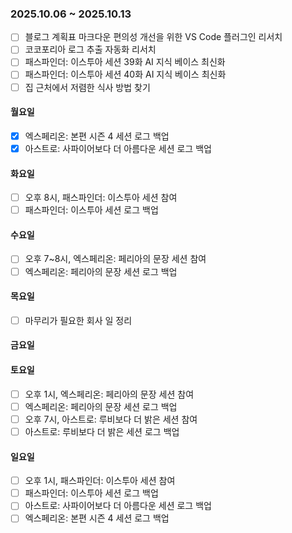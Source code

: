 ### 2025.10.06 ~ 2025.10.13
- [ ] 블로그 계획표 마크다운 편의성 개선을 위한 VS Code 플러그인 리서치
- [ ] 코코포리아 로그 추출 자동화 리서치
- [ ] 패스파인더: 이스투아 세션 39화 AI 지식 베이스 최신화
- [ ] 패스파인더: 이스투아 세션 40화 AI 지식 베이스 최신화
- [ ] 집 근처에서 저렴한 식사 방법 찾기

#### 월요일
- [x] 엑스페리온: 본편 시즌 4 세션 로그 백업
- [x] 아스트로: 사파이어보다 더 아름다운 세션 로그 백업

#### 화요일
- [ ] 오후 8시, 패스파인더: 이스투아 세션 참여
- [ ] 패스파인더: 이스투아 세션 로그 백업

#### 수요일
- [ ] 오후 7~8시, 엑스페리온: 페리아의 문장 세션 참여
- [ ] 엑스페리온: 페리아의 문장 세션 로그 백업

#### 목요일
- [ ] 마무리가 필요한 회사 일 정리

#### 금요일

#### 토요일
- [ ] 오후 1시, 엑스페리온: 페리아의 문장 세션 참여
- [ ] 엑스페리온: 페리아의 문장 세션 로그 백업
- [ ] 오후 7시, 아스트로: 루비보다 더 밝은 세션 참여
- [ ] 아스트로: 루비보다 더 밝은 세션 로그 백업

#### 일요일
- [ ] 오후 1시, 패스파인더: 이스투아 세션 참여
- [ ] 패스파인더: 이스투아 세션 로그 백업
- [ ] 아스트로: 사파이어보다 더 아름다운 세션 로그 백업
- [ ] 엑스페리온: 본편 시즌 4 세션 로그 백업
